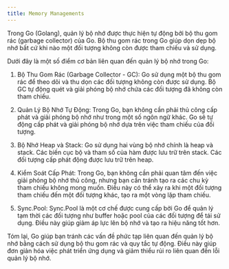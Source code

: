 ```yaml
---
title: Memory Managements
---
```


Trong Go (Golang), quản lý bộ nhớ được thực hiện tự động bởi bộ thu gom rác (garbage collector) của Go. Bộ thu gom rác trong Go giúp dọn dẹp bộ nhớ bất cứ khi nào một đối tượng không còn được tham chiếu và sử dụng.

Dưới đây là một số điểm cơ bản liên quan đến quản lý bộ nhớ trong Go:

1. Bộ Thu Gom Rác (Garbage Collector - GC): Go sử dụng một bộ thu gom rác để theo dõi và thu dọn các đối tượng không còn được sử dụng. Bộ GC tự động quét và giải phóng bộ nhớ chứa các đối tượng đã không còn tham chiếu.

2. Quản Lý Bộ Nhớ Tự Động: Trong Go, bạn không cần phải thủ công cấp phát và giải phóng bộ nhớ như trong một số ngôn ngữ khác. Go sẽ tự động cấp phát và giải phóng bộ nhớ dựa trên việc tham chiếu của đối tượng.

3. Bộ Nhớ Heap và Stack: Go sử dụng hai vùng bộ nhớ chính là heap và stack. Các biến cục bộ và tham số của hàm được lưu trữ trên stack. Các đối tượng cấp phát động được lưu trữ trên heap.

4. Kiểm Soát Cấp Phát: Trong Go, bạn không cần phải quan tâm đến việc giải phóng bộ nhớ thủ công, nhưng bạn cần tránh tạo ra các chu kỳ tham chiếu không mong muốn. Điều này có thể xảy ra khi một đối tượng tham chiếu đến một đối tượng khác, tạo ra một vòng lặp tham chiếu.

5. Sync.Pool: Sync.Pool là một cơ chế được cung cấp bởi Go để quản lý tạm thời các đối tượng như buffer hoặc pool của các đối tượng để tái sử dụng. Điều này giúp giảm áp lực lên bộ nhớ và tạo ra hiệu năng tốt hơn.

Tóm lại, Go giúp bạn tránh các vấn đề phức tạp liên quan đến quản lý bộ nhớ bằng cách sử dụng bộ thu gom rác và quy tắc tự động. Điều này giúp đơn giản hóa việc phát triển ứng dụng và giảm thiểu rủi ro liên quan đến lỗi quản lý bộ nhớ.

